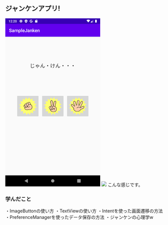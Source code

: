 ## ジャンケンアプリ!
<img src="src/ジャンケン画面.png" width="300px"> <img src="src/結果画像.png" width="300px">
こんな感じです。

### 学んだこと
・ImageButtonの使い方
・TextViewの使い方
・Intentを使った画面遷移の方法
・PreferenceManagerを使ったデータ保存の方法
・ジャンケンの心理学w
